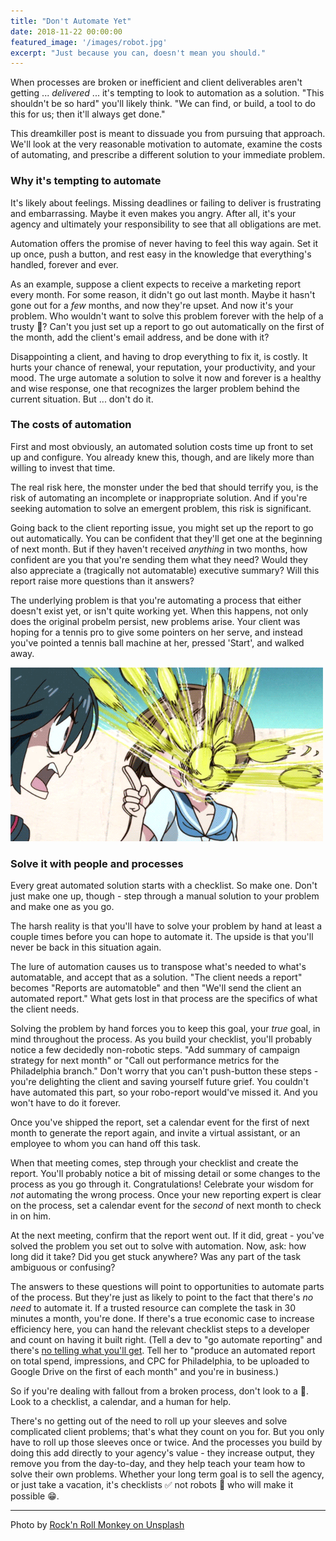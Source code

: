 ```yaml
---
title: "Don't Automate Yet"
date: 2018-11-22 00:00:00
featured_image: '/images/robot.jpg'
excerpt: "Just because you can, doesn't mean you should."
---
```


When processes are broken or inefficient and client deliverables aren't getting ... _delivered_ ... it's tempting to look to automation as a solution. "This shouldn't be so hard" you'll likely think. "We can find, or build, a tool to do this for us; then it'll always get done."

This dreamkiller post is meant to dissuade you from pursuing that approach. We'll look at the very reasonable motivation to automate, examine the costs of automating, and prescribe a different solution to your immediate problem.

### Why it's tempting to automate

It's likely about feelings. Missing deadlines or failing to deliver is frustrating and embarrassing. Maybe it even makes you angry. After all, it's your agency and ultimately your responsibility to see that all obligations are met.

Automation offers the promise of never having to feel this way again. Set it up once, push a button, and rest easy in the knowledge that everything's handled, forever and ever.

As an example, suppose a client expects to receive a marketing report every month. For some reason, it didn't go out last month. Maybe it hasn't gone out for a _few_ months, and now they're upset. And now it's your problem. Who wouldn't want to solve this problem forever with the help of a trusty 🤖? Can't you just set up a report to go out automatically on the first of the month, add the client's email address, and be done with it?

Disappointing a client, and having to drop everything to fix it, is costly. It hurts your chance of renewal, your reputation, your productivity, and your mood. The urge automate a solution to solve it now and forever is a healthy and wise response, one that recognizes the larger problem behind the current situation. But ... don't do it.

### The costs of automation

First and most obviously, an automated solution costs time up front to set up and configure. You already knew this, though, and are likely more than willing to invest that time.

The real risk here, the monster under the bed that should terrify you, is the risk of automating an incomplete or inappropriate solution. And if you're seeking automation to solve an emergent problem, this risk is significant. 

Going back to the client reporting issue, you might set up the report to go out automatically. You can be confident that they'll get one at the beginning of next month. But if they haven't received _anything_ in two months, how confident are you that you're sending them what they need? Would they also appreciate a (tragically not automatable) executive summary? Will this report raise more questions than it answers?

The underlying problem is that you're automating a process that either doesn't exist yet, or isn't quite working yet. When this happens, not only does the original probelm persist, new problems arise. Your client was hoping for a tennis pro to give some pointers on her serve, and instead you've pointed a tennis ball machine at her, pressed 'Start', and walked away.

![The dangers of premature automation](/images/pelted-with-tennis-balls.gif)

### Solve it with people and processes

Every great automated solution starts with a checklist. So make one. Don't just make one up, though - step through a manual solution to your problem and make one as you go. 

The harsh reality is that you'll have to solve your problem by hand at least a couple times before you can hope to automate it. The upside is that you'll never be back in this situation again.

The lure of automation causes us to transpose what's needed to what's automatable, and accept that as a solution. "The client needs a report" becomes "Reports are automatoble" and then "We'll send the client an automated report." What gets lost in that process are the specifics of what the client needs.

Solving the problem by hand forces you to keep this goal, your _true_ goal, in mind throughout the process. As you build your checklist, you'll probably notice a few decidedly non-robotic steps. "Add summary of campaign strategy for next month" or "Call out performance metrics for the Philadelphia branch." Don't worry that you can't push-button these steps - you're delighting the client and saving yourself future grief. You couldn't have automated this part, so your robo-report would've missed it. And you won't have to do it forever.

Once you've shipped the report, set a calendar event for the first of next month to generate the report again, and invite a virtual assistant, or an employee to whom you can hand off this task.

When that meeting comes, step through your checklist and create the report. You'll probably notice a bit of missing detail or some changes to the process as you go through it. Congratulations! Celebrate your wisdom for _not_ automating the wrong process. Once your new reporting expert is clear on the process, set a calendar event for the _second_ of next month to check in on him.

At the next meeting, confirm that the report went out. If it did, great - you've solved the problem you set out to solve with automation. Now, ask: how long did it take? Did you get stuck anywhere? Was any part of the task ambiguous or confusing?

The answers to these questions will point to opportunities to automate parts of the process. But they're just as likely to point to the fact that there's _no need_ to automate it. If a trusted resource can complete the task in 30 minutes a month, you're done. If there's a true economic case to increase efficiency here, you can hand the relevant checklist steps to a developer and count on having it built right. (Tell a dev to "go automate reporting" and there's [no telling what you'll get](/blog/literal-genie). Tell her to "produce an automated report on total spend, impressions, and CPC for Philadelphia, to be uploaded to Google Drive on the first of each month" and you're in business.)

So if you're dealing with fallout from a broken process, don't look to a 🤖. Look to a checklist, a calendar, and a human for help. 

There's no getting out of the need to roll up your sleeves and solve complicated client problems; that's what they count on you for. But you only have to roll up those sleeves once or twice. And the processes you build by doing this add directly to your agency's value - they increase output, they remove you from the day-to-day, and they help teach your team how to solve their own problems. Whether your long term goal is to sell the agency, or just take a vacation, it's checklists ✅ not robots 🤖 who will make it possible 😁.

---

Photo by [Rock'n Roll Monkey on Unsplash](https://unsplash.com/@rocknrollmonkey)
